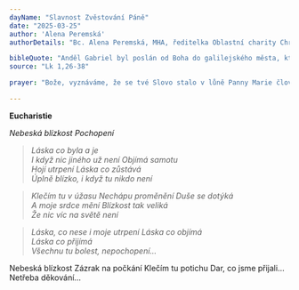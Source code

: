 ```yaml
---
dayName: "Slavnost Zvěstování Páně"
date: "2025-03-25"
author: 'Alena Peremská'
authorDetails: "Bc. Alena Peremská, MHA, ředitelka Oblastní charity Chrudim"

bibleQuote: "Anděl Gabriel byl poslán od Boha do galilejského města, které se jmenuje Nazaret, k panně zasnoubené s mužem jménem Josef z Davidova rodu a ta panna se jmenovala Maria. Anděl k ní vešel a řekl: „Buď zdráva, milostiplná! Pán s tebou!“ Když to slyšela, ulekla se a uvažovala, co má ten pozdrav znamenat. Anděl jí řekl: „Neboj se, Maria, neboť jsi nalezla milost u Boha. Počneš a porodíš syna a dáš mu jméno Ježíš. Bude veliký a bude nazván Synem Nejvyššího. Pán Bůh mu dá trůn jeho předka Davida, bude kralovat nad Jakubovým rodem navěky a jeho království nebude mít konce.“ Maria řekla andělovi: „Jak se to stane? Vždyť muže nepoznávám.“ Anděl jí odpověděl: „Duch Svatý sestoupí na tebe a moc Nejvyššího tě zastíní. Proto také dítě bude nazváno svaté, Syn Boží. I tvoje příbuzná Alžběta počala ve svém stáří syna a je už v šestém měsíci, ačkoliv byla považována za neplodnou. Vždyť u Boha není nic nemožného.“ Maria řekla: „Jsem služebnice Páně; ať se mi stane podle tvého slova.“ A anděl od ní odešel."
source: "Lk 1,26-38"

prayer: "Bože, vyznáváme, že se tvé Slovo stalo v lůně Panny Marie člověkem, tvůj Syn, náš Vykupitel, se stal jedním z nás a má účast na našem lidském životě; dej, ať i my máme účast na jeho božství. Neboť on s tebou v jednotě Ducha Svatého žije a kraluje po všechny věky věků. Amen."

---
```


**Eucharistie**

*Nebeská blízkost Pochopení*

> *Láska co byla a je<br/>
> I když nic jiného už není Objímá samotu<br/>
> Hojí utrpení Láska co zůstává<br/>
> Úplně blízko, i když tu nikdo není*

> *Klečím tu v úžasu Nechápu proměnění Duše se dotýká<br/>
> A moje srdce mění Blízkost tak veliká<br/>
> Že nic víc na světě není*

> *Láska, co nese i moje utrpení Láska co objímá<br/>
> Láska co přijímá<br/>
> Všechnu tu bolest, nepochopení…*

Nebeská blízkost Zázrak na počkání Klečím tu potichu Dar, co jsme přijali… Netřeba děkování…


